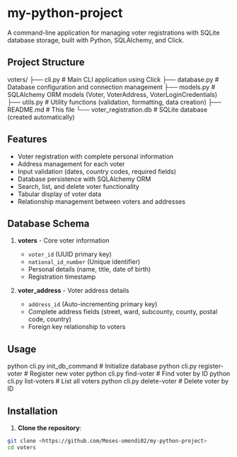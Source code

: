 # my-python-project
A command-line application for managing voter registrations with SQLite database storage, built with Python, SQLAlchemy, and Click.

## Project Structure

voters/
├── cli.py              # Main CLI application using Click
├── database.py         # Database configuration and connection management
├── models.py           # SQLAlchemy ORM models (Voter, VoterAddress, VoterLoginCredentials)
├── utils.py            # Utility functions (validation, formatting, data creation)
├── README.md           # This file
└── voter_registration.db # SQLite database (created automatically)

## Features

- Voter registration with complete personal information
- Address management for each voter
- Input validation (dates, country codes, required fields)
- Database persistence with SQLAlchemy ORM
- Search, list, and delete voter functionality
- Tabular display of voter data
- Relationship management between voters and addresses

## Database Schema

1. **voters** - Core voter information
   - `voter_id` (UUID primary key)
   - `national_id_number` (Unique identifier)
   - Personal details (name, title, date of birth)
   - Registration timestamp

2. **voter_address** - Voter address details
   - `address_id` (Auto-incrementing primary key)
   - Complete address fields (street, ward, subcounty, county, postal code, country)
   - Foreign key relationship to voters

## Usage 
python cli.py init_db_command    # Initialize database
python cli.py register-voter     # Register new voter
python cli.py find-voter         # Find voter by ID
python cli.py list-voters        # List all voters
python cli.py delete-voter       # Delete voter by ID

## Installation

1. **Clone the repository**:
```bash
git clone <https://github.com/Moses-omondi02/my-python-project>
cd voters


